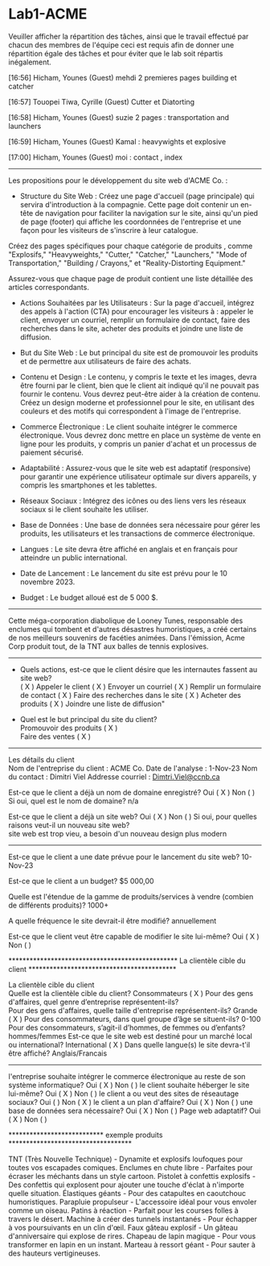 # Lab1-ACME

Veuiller afficher la répartition des tâches, ainsi que le travail effectué par chacun des membres de l'équipe
ceci est requis afin de donner une répartition égale des tâches et pour éviter que le lab soit répartis inégalement.

[16:56] Hicham, Younes (Guest)
mehdi 2 premieres pages
building et catcher

[16:57] Touopei Tiwa, Cyrille (Guest)
Cutter et Diatorting

[16:58] Hicham, Younes (Guest)
suzie 2 pages : 
transportation and launchers

[16:59] Hicham, Younes (Guest)
Kamal : heavywights et explosive

[17:00] Hicham, Younes (Guest)
moi : contact , index

*****************************************************

Les propositions pour le développement du site web d'ACME Co. :

- Structure du Site Web :
Créez une page d'accueil (page principale) qui servira d'introduction à la compagnie. Cette page doit contenir un en-tête de navigation pour faciliter la navigation sur le site, ainsi qu'un pied de page (footer) qui affiche les coordonnées de l'entreprise et une façon pour les visiteurs de s'inscrire à leur catalogue.

Créez des pages spécifiques pour chaque catégorie de produits , comme "Explosifs," "Heavyweights," "Cutter," "Catcher," "Launchers," "Mode of Transportation," "Building / Crayons," et "Reality-Distorting Equipment."

Assurez-vous que chaque page de produit contient une liste détaillée des articles correspondants.

- Actions Souhaitées par les Utilisateurs :
Sur la page d'accueil, intégrez des appels à l'action (CTA) pour encourager les visiteurs à : appeler le client, 
envoyer un courriel, 
remplir un formulaire de contact, 
faire des recherches dans le site, 
acheter des produits et joindre une liste de diffusion.

- But du Site Web :
Le but principal du site est de promouvoir les produits et de permettre aux utilisateurs de faire des achats.


- Contenu et Design :
Le contenu, y compris le texte et les images, devra être fourni par le client, bien que le client ait indiqué qu'il ne pouvait pas fournir le contenu.
 Vous devrez peut-être aider à la création de contenu.
Créez un design moderne et professionnel pour le site, en utilisant des couleurs et des motifs qui correspondent à l'image de l'entreprise.

- Commerce Électronique :
Le client souhaite intégrer le commerce électronique. Vous devrez donc mettre en place un système de vente en ligne pour les produits, 
y compris un panier d'achat et un processus de paiement sécurisé.

- Adaptabilité :
Assurez-vous que le site web est adaptatif (responsive) pour garantir une expérience utilisateur optimale sur divers appareils, 
y compris les smartphones et les tablettes.

- Réseaux Sociaux :
Intégrez des icônes ou des liens vers les réseaux sociaux si le client souhaite les utiliser.

- Base de Données :
Une base de données sera nécessaire pour gérer les produits, 
les utilisateurs et les transactions de commerce électronique.

- Langues :
Le site devra être affiché en anglais et en français pour atteindre un public international.

- Date de Lancement :
Le lancement du site est prévu pour le 10 novembre 2023.

- Budget :
Le budget alloué est de 5 000 $.


*******************************************************************************************************************

Cette méga-corporation diabolique de Looney Tunes, responsable des enclumes qui tombent et d'autres désastres humoristiques, 
a créé certains de nos meilleurs souvenirs de facéties animées. 
Dans l'émission, Acme Corp produit tout, de la TNT aux balles de tennis explosives.


********************************************************************************************************************

- Quels actions, est-ce que le client désire que les internautes fassent au site web?			
( X )  Appeler le client
( X )  Envoyer un courriel
( X )  Remplir un formulaire de contact
( X )  Faire des recherches dans le site
( X )  Acheter des produits
( X )  Joindre une liste de diffusion"

- Quel est le but principal du site du client?			
Promouvoir des produits ( X )      
Faire des ventes ( X )


********************************************************************************************************************

Les détails du client			
Nom de l'entreprise du client 	: ACME Co.
Date de l'analyse	      	: 1-Nov-23
Nom du contact			: Dimitri Viel
Addresse courriel		: Dimtri.Viel@ccnb.ca
	
Est-ce que le client a déjà un nom de domaine enregistré? Oui ( X )           Non (  )
	Si oui, quel est le nom de domaine?		n/a

Est-ce que le client a déjà un site web?			Oui ( X )           Non (  )
	Si oui, pour quelles raisons veut-il un nouveau site web?		
        site web est trop vieu, a besoin d'un nouveau design plus modern
********************************************************************************************************************
Est-ce que le client a une date prévue pour le lancement du site web?			10-Nov-23

Est-ce que le client a un budget?			 $5 000,00 

Quelle est l'étendue de la gamme de produits/services à vendre (combien de différents produits)? 1000+

A quelle fréquence le site devrait-il être modifié? annuellement

Est-ce que le client veut être capable de modifier le site lui-même?   Oui ( X )           Non (  )

************************************************ La clientèle cible du client ******************************************

La clientèle cible du client			
Quelle est la clientèle cible du client?   Consommateurs ( X )
	Pour des gens d'affaires, quel genre d’entreprise représentent-ils?		
	Pour des gens d'affaires, quelle taille d'entreprise représentent-ils? 	 Grande ( X )
	Pour des consommateurs, dans quel groupe d’âge se situent-ils?		0-100
	Pour des consommateurs, s’agit-il d’hommes, de femmes ou d’enfants?		hommes/femmes
Est-ce que le site web est destiné pour un marché local ou international?    International ( X )
Dans quelle langue(s) le site devra-t'il être affiché?			Anglais/Francais

**********************************************************************************************************************
l'entreprise souhaite intégrer le commerce électronique au reste de son système informatique? Oui ( X )           Non (  )
le client souhaite héberger le site lui-même?	Oui ( X )           Non (  )
le client a ou veut des sites de réseautage sociaux?		Oui (  )           Non ( X )
le client a un plan d'affaire?	Oui ( X )           Non (  )
une base de données sera nécessaire?	Oui ( X )           Non (  )
Page web adaptatif?	Oui ( X )           Non (  )


*************************** exemple produits ***********************************

TNT (Très Nouvelle Technique) - Dynamite et explosifs loufoques pour toutes vos escapades comiques.
Enclumes en chute libre - Parfaites pour écraser les méchants dans un style cartoon.
Pistolet à confettis explosifs - Des confettis qui explosent pour ajouter une touche d'éclat à n'importe quelle situation.
Élastiques géants - Pour des catapultes en caoutchouc humoristiques.
Parapluie propulseur - L'accessoire idéal pour vous envoler comme un oiseau.
Patins à réaction - Parfait pour les courses folles à travers le désert.
Machine à créer des tunnels instantanés - Pour échapper à vos poursuivants en un clin d'œil.
Faux gâteau explosif - Un gâteau d'anniversaire qui explose de rires.
Chapeau de lapin magique - Pour vous transformer en lapin en un instant.
Marteau à ressort géant - Pour sauter à des hauteurs vertigineuses.
